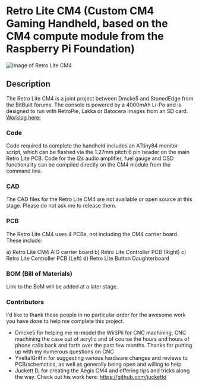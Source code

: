# Retro Lite CM4 (Custom CM4 Gaming Handheld, based on the CM4 compute module from the Raspberry Pi Foundation) 
![Image of Retro Lite CM4](https://i.imgur.com/h1mcu5v.jpg)

## Description
The Retro Lite CM4 is a joint project between Dmcke5 and StonedEdge from the BitBuilt forums. The console is powered by a 4000mAh Li-Po and is designed to run with RetroPie, Lakka or Batocera images from an SD card. [Worklog here:](https://bitbuilt.net/forums/index.php?threads/retro-lite-cm4-a-stonededge-and-dmcke5-collaboration.3934/)

### Code 
Code required to complete the handheld includes an ATtiny84 monitor script, which can be flashed via the 1.27mm pitch 6 pin header on the main Retro Lite PCB. Code for the i2s audio amplifier, fuel gauge and OSD functionality can be compiled directly on the CM4 module from the command line.  

### CAD
The CAD files for the Retro Lite CM4 are not available or open source at this stage. Please do not ask me to release them. 

### PCB
The Retro Lite CM4 uses 4 PCBs, not including the CM4 carrier board. These include: 

a) Retro Lite CM4 AIO carrier board 
b) Retro Lite Controller PCB (Right)
c) Retro Lite Controller PCB (Left)
d) Retro Lite Button Daughterboard

### BOM (Bill of Materials) 
Link to the BoM will be added at a later stage. 

### Contributors 
I'd like to thank these people in no particular order for the awesome work you have done to help me complete this project. 

* Dmcke5 for helping me re-model the WiiSPii for CNC machining, CNC machining the case out of acrylic and of course the hours and hours of phone calls back and forth over the past few months. Thanks for putting up with my numerous questions on CNC
* YveltalGriffin for suggesting various hardware changes and reviews to PCB/schematics, as well as generally being open and willing to help 
* Juckett D, for creating the Aegis CM4 and offering tips and tricks along the way. Check out his work here: https://github.com/juckettd
